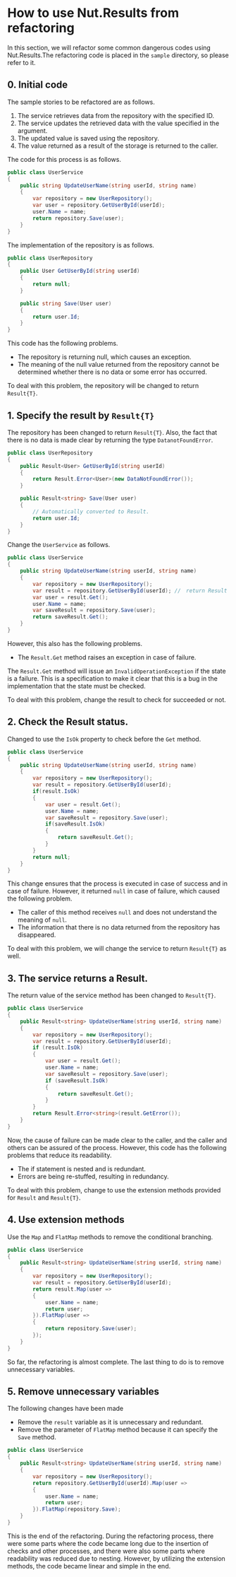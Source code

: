 # How to use Nut.Results from refactoring

In this section, we will refactor some common dangerous codes using Nut.Results.The refactoring code is placed in the `sample` directory, so please refer to it.

## 0. Initial code

The sample stories to be refactored are as follows.

1. The service retrieves data from the repository with the specified ID.
2. The service updates the retrieved data with the value specified in the argument.
3. The updated value is saved using the repository.
4. The value returned as a result of the storage is returned to the caller.

The code for this process is as follows.

```cs
public class UserService
{
    public string UpdateUserName(string userId, string name)
    {
        var repository = new UserRepository();
        var user = repository.GetUserById(userId);
        user.Name = name;
        return repository.Save(user);
    }
}
```

The implementation of the repository is as follows.

```cs
public class UserRepository
{
    public User GetUserById(string userId)
    {
        return null;
    }

    public string Save(User user)
    {
        return user.Id;
    }
}
```

This code has the following problems.

- The repository is returning null, which causes an exception.
- The meaning of the null value returned from the repository cannot be determined whether there is no data or some error has occurred.

To deal with this problem, the repository will be changed to return `Result{T}`.

## 1. Specify the result by `Result{T}`

The repository has been changed to return `Result{T}`. Also, the fact that there is no data is made clear by returning the type `DatanotFoundError`.

```cs
public class UserRepository
{
    public Result<User> GetUserById(string userId)
    {
        return Result.Error<User>(new DataNotFoundError());
    }

    public Result<string> Save(User user)
    {
        // Automatically converted to Result.
        return user.Id;
    }
}
```

Change the `UserService` as follows.

```cs
public class UserService
{
    public string UpdateUserName(string userId, string name)
    {
        var repository = new UserRepository();
        var result = repository.GetUserById(userId); //　return Result
        var user = result.Get();
        user.Name = name;
        var saveResult = repository.Save(user);
        return saveResult.Get();
    }
}
```

However, this also has the following problems.

- The `Result.Get` method raises an exception in case of failure.

The `Result.Get` method will issue an `InvalidOperationException` if the state is a failure. This is a specification to make it clear that this is a bug in the implementation that the state must be checked.

To deal with this problem, change the result to check for succeeded or not.

## 2. Check the Result status.

Changed to use the `IsOk` property to check before the `Get` method.

```cs
public class UserService
{
    public string UpdateUserName(string userId, string name)
    {
        var repository = new UserRepository();
        var result = repository.GetUserById(userId);
        if(result.IsOk)
        {
            var user = result.Get();
            user.Name = name;
            var saveResult = repository.Save(user);
            if(saveResult.IsOk)
            {
                return saveResult.Get();
            }
        }
        return null;
    }
}
```

This change ensures that the process is executed in case of success and in case of failure. However, it returned `null` in case of failure, which caused the following problem.

- The caller of this method receives `null` and does not understand the meaning of `null`.
- The information that there is no data returned from the repository has disappeared.

To deal with this problem, we will change the service to return `Result{T}` as well.

## 3. The service returns a Result.

The return value of the service method has been changed to `Result{T}`.

```cs
public class UserService
{
    public Result<string> UpdateUserName(string userId, string name)
    {
        var repository = new UserRepository();
        var result = repository.GetUserById(userId);
        if (result.IsOk)
        {
            var user = result.Get();
            user.Name = name;
            var saveResult = repository.Save(user);
            if (saveResult.IsOk)
            {
                return saveResult.Get();
            }
        }
        return Result.Error<string>(result.GetError());
    }
}
```

Now, the cause of failure can be made clear to the caller, and the caller and others can be assured of the process. However, this code has the following problems that reduce its readability.

- The if statement is nested and is redundant.
- Errors are being re-stuffed, resulting in redundancy.

To deal with this problem, change to use the extension methods provided for `Result` and `Result{T}`.

## 4. Use extension methods

Use the `Map` and `FlatMap` methods to remove the conditional branching.

```cs
public class UserService
{
    public Result<string> UpdateUserName(string userId, string name)
    {
        var repository = new UserRepository();
        var result = repository.GetUserById(userId);
        return result.Map(user =>
        {
            user.Name = name;
            return user;
        }).FlatMap(user =>
        {
            return repository.Save(user);
        }); 
    }
}
```

So far, the refactoring is almost complete. The last thing to do is to remove unnecessary variables.

## 5. Remove unnecessary variables

The following changes have been made

- Remove the `result` variable as it is unnecessary and redundant.
- Remove the parameter of `FlatMap` method because it can specify the `Save` method.

```cs
public class UserService
{
    public Result<string> UpdateUserName(string userId, string name)
    {
        var repository = new UserRepository();
        return repository.GetUserById(userId).Map(user =>
        {
            user.Name = name;
            return user;
        }).FlatMap(repository.Save);
    }
}
```

This is the end of the refactoring. During the refactoring process, there were some parts where the code became long due to the insertion of checks and other processes, and there were also some parts where readability was reduced due to nesting. However, by utilizing the extension methods, the code became linear and simple in the end.